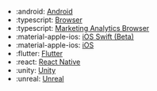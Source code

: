 <!-- To add an entry, first add an SVG logo in overrides/.icons, then add a new line item in the table. Wrap the icon filename in colons to reference it. -->

<div class="grid cards" markdown>

- :android: [Android](/data/sdks/android-kotlin/)
- :typescript: [Browser](/data/sdks/typescript-browser/)
- :typescript: [Marketing Analytics Browser](/data/sdks/marketing-analytics-browser/)
- :material-apple-ios: [iOS Swift (Beta)](/data/sdks/ios-swift/)
- :material-apple-ios: [iOS](/data/sdks/ios/)
- :flutter: [Flutter](/data/sdks/flutter)
- :react: [React Native](/data/sdks/typescript-react-native/)
- :unity: [Unity](/data/sdks/unity/)
- :unreal: [Unreal](/data/sdks/unreal/)
</div>
